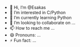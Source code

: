 - 👋 Hi, I’m @Esakas
- 👀 I’m interested in C/Python
- 🌱 I’m currently learning Python
- 💞️ I’m looking to collaborate on ...
- 📫 How to reach me ...
- 😄 Pronouns: ...
- ⚡ Fun fact: ...

<!---
Esakas/Esakas is a ✨ special ✨ repository because its `README.md` (this file) appears on your GitHub profile.
You can click the Preview link to take a look at your changes.
--->
